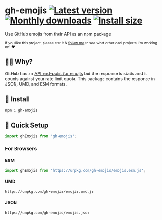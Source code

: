 # gh-emojis [![Latest version](https://badgen.net/npm/v/gh-emojis)](https://npm.im/gh-emojis) [![Monthly downloads](https://badgen.net/npm/dm/gh-emojis)](https://npm.im/gh-emojis) [![Install size](https://packagephobia.now.sh/badge?p=gh-emojis)](https://packagephobia.now.sh/result?p=gh-emojis)

Use GitHub emojis from their API as an npm package

<sub>If you like this project, please star it & [follow me](https://github.com/privatenumber) to see what other cool projects I'm working on! ❤️</sub>

## 🙋‍♂️ Why?
GitHub has an [API end-point for emojis](https://docs.github.com/en/free-pro-team@latest/rest/reference/emojis) but the response is static and it counts against your rate limit quota. This package contains the response in JSON, UMD, and ESM formats.

## 🚀 Install
```sh
npm i gh-emojis
```

## 🚦 Quick Setup
```js
import ghEmojis from 'gh-emojis';
```

### For Browsers
#### ESM
```js
import ghEmojis from 'https://unpkg.com/gh-emojis/emojis.esm.js';
```

#### UMD
```
https://unpkg.com/gh-emojis/emojis.umd.js
```

#### JSON
```
https://unpkg.com/gh-emojis/emojis.json
```
